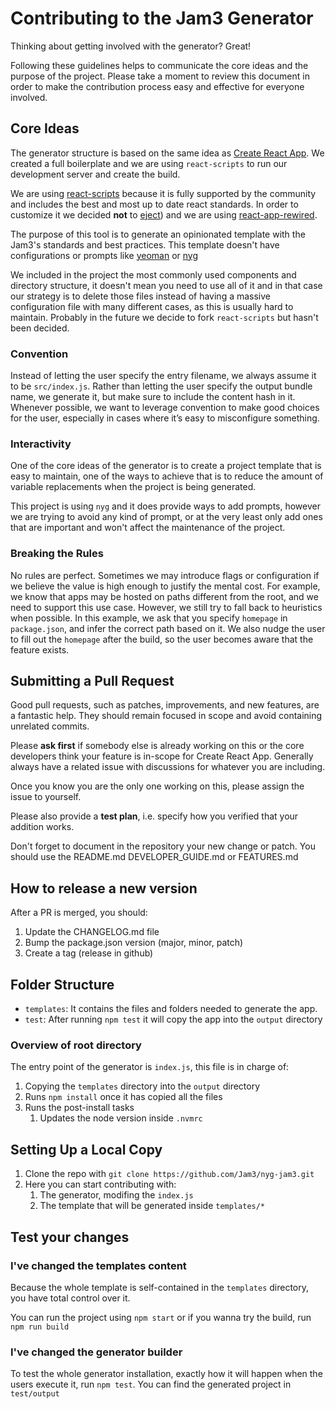 # Contributing to the Jam3 Generator

Thinking about getting involved with the generator? Great!

Following these guidelines helps to communicate the core ideas and the purpose of the project. Please take a moment to review this document in order to make the contribution process easy and effective for everyone involved.

## Core Ideas

The generator structure is based on the same idea as [Create React App](https://github.com/facebook/create-react-app). We created a full boilerplate and we are using `react-scripts` to run our development server and create the build.

We are using [react-scripts](https://github.com/facebook/create-react-app/tree/next/packages/react-scripts) because it is fully supported by the community and includes the best and most up to date react standards. In order to customize it we decided **not** to [eject](https://github.com/facebook/create-react-app/blob/master/packages/react-scripts/template/README.md#npm-run-eject)) and we are using [react-app-rewired](https://github.com/timarney/react-app-rewired).

The purpose of this tool is to generate an opinionated template with the Jam3's standards and best practices. This template doesn't have configurations or prompts like [yeoman](http://yeoman.io/) or [nyg](https://www.npmjs.com/package/nyg)

We included in the project the most commonly used components and directory structure, it doesn't mean you need to use all of it and in that case our strategy is to delete those files instead of having a massive configuration file with many different cases, as this is usually hard to maintain. Probably in the future we decide to fork `react-scripts` but hasn't been decided.

### Convention

Instead of letting the user specify the entry filename, we always assume it to be `src/index.js`. Rather than letting the user specify the output bundle name, we generate it, but make sure to include the content hash in it. Whenever possible, we want to leverage convention to make good choices for the user, especially in cases where it’s easy to misconfigure something.

### Interactivity

One of the core ideas of the generator is to create a project template that is easy to maintain, one of the ways to achieve that is to reduce the amount of variable replacements when the project is being generated.

This project is using `nyg` and it does provide ways to add prompts, however we are trying to avoid any kind of prompt, or at the very least only add ones that are important and won't affect the maintenance of the project.

### Breaking the Rules

No rules are perfect. Sometimes we may introduce flags or configuration if we believe the value is high enough to justify the mental cost. For example, we know that apps may be hosted on paths different from the root, and we need to support this use case. However, we still try to fall back to heuristics when possible. In this example, we ask that you specify `homepage` in `package.json`, and infer the correct path based on it. We also nudge the user to fill out the `homepage` after the build, so the user becomes aware that the feature exists.

## Submitting a Pull Request

Good pull requests, such as patches, improvements, and new features, are a fantastic help. They should remain focused in scope and avoid containing unrelated commits.

Please **ask first** if somebody else is already working on this or the core developers think your feature is in-scope for Create React App. Generally always have a related issue with discussions for whatever you are including.

Once you know you are the only one working on this, please assign the issue to yourself.

Please also provide a **test plan**, i.e. specify how you verified that your addition works.

Don't forget to document in the repository your new change or patch. You should use the README.md DEVELOPER_GUIDE.md or FEATURES.md

## How to release a new version

After a PR is merged, you should:

1.  Update the CHANGELOG.md file
2.  Bump the package.json version (major, minor, patch)
3.  Create a tag (release in github)

## Folder Structure

* `templates`: It contains the files and folders needed to generate the app.
* `test`: After running `npm test` it will copy the app into the `output` directory

### Overview of root directory

The entry point of the generator is `index.js`, this file is in charge of:

1.  Copying the `templates` directory into the `output` directory
2.  Runs `npm install` once it has copied all the files
3.  Runs the post-install tasks
    1.  Updates the node version inside `.nvmrc`

## Setting Up a Local Copy

1.  Clone the repo with `git clone https://github.com/Jam3/nyg-jam3.git`
2.  Here you can start contributing with:
    1.  The generator, modifing the `index.js`
    2.  The template that will be generated inside `templates/*`

## Test your changes

### I've changed the templates content

Because the whole template is self-contained in the `templates` directory, you have total control over it.

You can run the project using `npm start` or if you wanna try the build, run `npm run build`

### I've changed the generator builder

To test the whole generator installation, exactly how it will happen when the users execute it, run `npm test`. You can find the generated project in `test/output`
